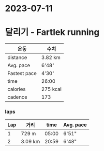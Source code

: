# 2023-07-11

# 달리기 - Fartlek running
|운동|수치|
|---|---|
|distance|3.82 km|
|Avg. pace| 6'48"|
|Fastest pace|4'30"|
|time|26:00|
|calories|275 kcal|
|cadence|173|

### laps

|Lap|거리|time|Avg. pace|
|---|---|--|--|
|1| 729 m|05:00|6'51"|
|2|3.09 km|20:59|6'48"|

